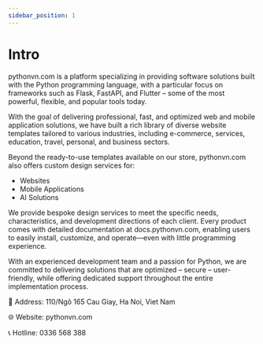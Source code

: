 ```yaml
---
sidebar_position: 1
---
```


# Intro

pythonvn.com is a platform specializing in providing software solutions built with the Python programming language, with a particular focus on frameworks such as Flask, FastAPI, and Flutter – some of the most powerful, flexible, and popular tools today.

With the goal of delivering professional, fast, and optimized web and mobile application solutions, we have built a rich library of diverse website templates tailored to various industries, including e-commerce, services, education, travel, personal, and business sectors.

Beyond the ready-to-use templates available on our store, pythonvn.com also offers custom design services for:

- Websites
- Mobile Applications
- AI Solutions

We provide bespoke design services to meet the specific needs, characteristics, and development directions of each client. Every product comes with detailed documentation at docs.pythonvn.com, enabling users to easily install, customize, and operate—even with little programming experience.

With an experienced development team and a passion for Python, we are committed to delivering solutions that are optimized – secure – user-friendly, while offering dedicated support throughout the entire implementation process.

📍 Address: 110/Ngõ 165 Cau Giay, Ha Noi, Viet Nam

🌐 Website: pythonvn.com

📞 Hotline: 0336 568 388